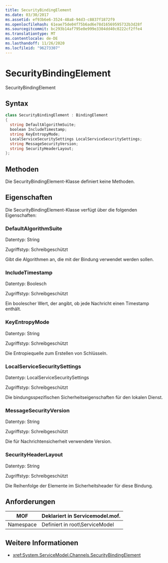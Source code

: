```yaml
---
title: SecurityBindingElement
ms.date: 03/30/2017
ms.assetid: ef93b6e6-3524-48a8-94d3-c8837f1872f9
ms.openlocfilehash: 61eae75de04f75b6ad6e78d16569595732b3d28f
ms.sourcegitcommit: bc293b14af795e0e999e3304dd40c0222cf2ffe4
ms.translationtype: MT
ms.contentlocale: de-DE
ms.lasthandoff: 11/26/2020
ms.locfileid: "96273307"
---
```

# <a name="securitybindingelement"></a>SecurityBindingElement

SecurityBindingElement  
  
## <a name="syntax"></a>Syntax  
  
```csharp
class SecurityBindingElement : BindingElement  
{  
  string DefaultAlgorithmSuite;  
  boolean IncludeTimestamp;  
  string KeyEntropyMode;  
  LocalServiceSecuritySettings LocalServiceSecuritySettings;  
  string MessageSecurityVersion;  
  string SecurityHeaderLayout;  
};  
```  
  
## <a name="methods"></a>Methoden  

 Die SecurityBindingElement-Klasse definiert keine Methoden.  
  
## <a name="properties"></a>Eigenschaften  

 Die SecurityBindingElement-Klasse verfügt über die folgenden Eigenschaften:  
  
### <a name="defaultalgorithmsuite"></a>DefaultAlgorithmSuite  

 Datentyp: String  
  
 Zugriffstyp: Schreibgeschützt  
  
 Gibt die Algorithmen an, die mit der Bindung verwendet werden sollen.  
  
### <a name="includetimestamp"></a>IncludeTimestamp  

 Datentyp: Boolesch  
  
 Zugriffstyp: Schreibgeschützt  
  
 Ein boolescher Wert, der angibt, ob jede Nachricht einen Timestamp enthält.  
  
### <a name="keyentropymode"></a>KeyEntropyMode  

 Datentyp: String  
  
 Zugriffstyp: Schreibgeschützt  
  
 Die Entropiequelle zum Erstellen von Schlüsseln.  
  
### <a name="localservicesecuritysettings"></a>LocalServiceSecuritySettings  

 Datentyp: LocalServiceSecuritySettings  
  
 Zugriffstyp: Schreibgeschützt  
  
 Die bindungsspezifischen Sicherheitseigenschaften für den lokalen Dienst.  
  
### <a name="messagesecurityversion"></a>MessageSecurityVersion  

 Datentyp: String  
  
 Zugriffstyp: Schreibgeschützt  
  
 Die für Nachrichtensicherheit verwendete Version.  
  
### <a name="securityheaderlayout"></a>SecurityHeaderLayout  

 Datentyp: String  
  
 Zugriffstyp: Schreibgeschützt  
  
 Die Reihenfolge der Elemente im Sicherheitsheader für diese Bindung.  
  
## <a name="requirements"></a>Anforderungen  
  
|MOF|Deklariert in Servicemodel.mof.|  
|---------|-----------------------------------|  
|Namespace|Definiert in root\ServiceModel|  
  
## <a name="see-also"></a>Weitere Informationen

- <xref:System.ServiceModel.Channels.SecurityBindingElement>
